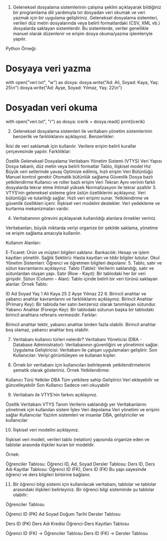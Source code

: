 
1. Geleneksel dosyalama sistemlerinin çalışma şeklini açıklayarak bildiğiniz bir programlama dili yardımıyla txt dosyadan veri okumak ve veri yazmak için bir uygulama geliştiriniz.
Geleneksel dosyalama sistemleri, verileri düz metin dosyalarında veya belirli formatlardaki (CSV, XML vb.) dosyalarda saklayan sistemlerdir. Bu sistemlerde, veriler genellikle manuel olarak düzenlenir ve erişim dosya okuma/yazma işlemleriyle yapılır.

Python Örneği:

# Dosyaya veri yazma
with open("veri.txt", "w") as dosya:
    dosya.write("Ad: Ali, Soyad: Kaya, Yaş: 25\n")
    dosya.write("Ad: Ayşe, Soyad: Yılmaz, Yaş: 22\n")

# Dosyadan veri okuma
with open("veri.txt", "r") as dosya:
    icerik = dosya.read()
    print(icerik)

2. Geleneksel dosyalama sistemleri ile veritabanı yönetim sistemlerinin benzerlik ve farklılıklarını açıklayınız.
Benzerlikler:

İkisi de veri saklamak için kullanılır.
Verilere erişim belirli kurallar çerçevesinde yapılır.
Farklılıklar:

Özellik	Geleneksel Dosyalama	Veritabanı Yönetim Sistemi (VTYS)
Veri Yapısı	Dosya tabanlı, düz metin veya belirli formatlar	Tablo, ilişkisel model
Hız	Büyük veri setlerinde yavaş	Optimize edilmiş, hızlı erişim
Veri Bütünlüğü	Manuel kontrol gerekir	Otomatik bütünlük sağlama
Güvenlik	Dosya bazlı yetkilendirme	Kullanıcı ve roller bazlı erişim
Veri Tekrarı	Aynı verinin farklı dosyalarda tekrar etme ihtimali yüksek	Normalizasyon ile tekrar azaltılır
3. VTYS’nin geleneksel sisteme göre üstün özelliklerini açıklayınız.
Veri bütünlüğü ve tutarlılığı sağlar.
Hızlı veri erişimi sunar.
Yetkilendirme ve güvenlik özellikleri içerir.
İlişkisel veri modelini destekler.
Veri yedekleme ve kurtarma mekanizmaları vardır.

4. Veritabanının görevini açıklayarak kullanıldığı alanlara örnekler veriniz.

Veritabanları, büyük miktarda veriyi organize bir şekilde saklama, yönetme ve erişim sağlama amacıyla kullanılır.

Kullanım Alanları:

E-Ticaret: Ürün ve müşteri bilgileri saklanır.
Bankacılık: Hesap ve işlem kayıtları yönetilir.
Sağlık Sektörü: Hasta kayıtları ve tıbbi bilgiler tutulur.
Okul Yönetim Sistemleri: Öğrenci ve öğretmen bilgileri depolanır.
5. Tablo, satır ve sütun kavramlarını açıklayınız.
Tablo (Table): Verilerin saklandığı, satır ve sütunlardan oluşan yapı.
Satır (Row - Kayıt): Bir tablodaki her bir veri girişidir.
Sütun (Column - Alan): Tablo içinde belirli bir veri türünü saklayan alanlar.
Örnek Tablo:

ID	Ad	Soyad	Yaş
1	Ali	Kaya	25
2	Ayşe	Yılmaz	22
6. Birincil anahtar ve yabancı anahtar kavramlarını ve farklılıklarını açıklayınız.
Birincil Anahtar (Primary Key): Bir tabloda her satırı benzersiz olarak tanımlayan sütundur.
Yabancı Anahtar (Foreign Key): Bir tablodaki sütunun başka bir tablodaki birincil anahtara referans vermesidir.
Farklar:

Birincil anahtar tektir, yabancı anahtar birden fazla olabilir.
Birincil anahtar boş olamaz, yabancı anahtar boş olabilir.

7. Veritabanı kullanıcı türleri nelerdir?
Veritabanı Yöneticisi (DBA - Database Administrator): Veritabanının güvenliğini ve yönetimini sağlar.
Uygulama Geliştiricisi: Veritabanı ile çalışan uygulamaları geliştirir.
Son Kullanıcılar: Veriyi görüntüleyen ve kullanan kişiler.

8. Örnek bir veritabanı için kullanıcıları belirleyerek yetkilendirmelerini şematik olarak gösteriniz.
Örnek Yetkilendirme:

Kullanıcı Türü	Yetkiler
DBA	Tüm yetkilere sahip
Geliştirici	Veri ekleyebilir ve güncelleyebilir
Son Kullanıcı	Sadece veri okuyabilir

9. Veritabanı ile VTYS’nin farkını açıklayınız.

Özellik	Veritabanı	VTYS
Tanım	Verilerin saklandığı yer	Veritabanlarını yönetmek için kullanılan sistem
İşlev	Veri depolama	Veri yönetimi ve erişimi sağlar
Kullanıcılar	Yazılım sistemleri ve insanlar	DBA, geliştiriciler ve kullanıcılar

10. İlişkisel veri modelini açıklayınız.

İlişkisel veri modeli, verileri tablo (relation) yapısında organize eden ve tablolar arasında ilişkiler kuran bir modeldir.

Örnek:

Öğrenciler Tablosu: Öğrenci ID, Ad, Soyad
Dersler Tablosu: Ders ID, Ders Adı
Kayıtlar Tablosu: Öğrenci ID (FK), Ders ID (FK)
Bu yapı sayesinde öğrenci ve ders bilgileri birbirine bağlanır.

11. Bir öğrenci bilgi sistemi için kullanılacak veritabanı, tablolar ve tablolar arasındaki ilişkileri belirleyiniz.
Bir öğrenci bilgi sisteminde şu tablolar olabilir:

Öğrenciler Tablosu

Öğrenci ID (PK)
Ad
Soyad
Doğum Tarihi
Dersler Tablosu

Ders ID (PK)
Ders Adı
Kredisi
Öğrenci-Ders Kayıtları Tablosu

Öğrenci ID (FK) → Öğrenciler Tablosu
Ders ID (FK) → Dersler Tablosu
